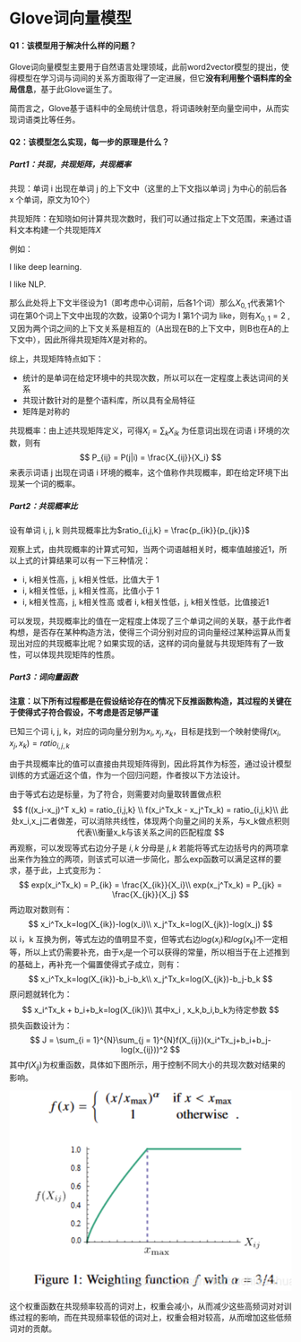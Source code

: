 # Glove词向量模型

#### Q1：该模型用于解决什么样的问题？

Glove词向量模型主要用于自然语言处理领域，此前word2vector模型的提出，使得模型在学习词与词间的关系方面取得了一定进展，但它**没有利用整个语料库的全局信息**，基于此Glove诞生了。

简而言之，Glove基于语料中的全局统计信息，将词语映射至向量空间中，从而实现词语类比等任务。

#### Q2：该模型怎么实现，每一步的原理是什么？

##### Part1：共现，共现矩阵，共现概率

共现：单词 i 出现在单词 j 的上下文中（这里的上下文指以单词 j 为中心的前后各 x 个单词，原文为10个）

共现矩阵：在知晓如何计算共现次数时，我们可以通过指定上下文范围，来通过语料文本构建一个共现矩阵$X$

例如：

I like deep learning.

I like NLP.

那么此处将上下文半径设为1（即考虑中心词前，后各1个词）那么$X_{0,1}$代表第1个词在第0个词上下文中出现的次数，设第0个词为 I 第1个词为 like，则有$X_{0,1} = 2$ ,	又因为两个词之间的上下文关系是相互的（A出现在B的上下文中，则B也在A的上下文中），因此所得共现矩阵$X$是对称的。

综上，共现矩阵特点如下：

* 统计的是单词在给定环境中的共现次数，所以可以在一定程度上表达词间的关系
* 共现计数针对的是整个语料库，所以具有全局特征
* 矩阵是对称的

共现概率：由上述共现矩阵定义，可得$X_i = \sum_k X_{ik}$ 为任意词出现在词语 i 环境的次数，则有
$$
P_{ij} = P(j|i) = \frac{X_{ij}}{X_i}
$$
来表示词语 j 出现在词语 i 环境的概率，这个值称作共现概率，即在给定环境下出现某一个词的概率。

##### Part2：共现概率比

设有单词 i, j, k 则共现概率比为$ratio_{i,j,k} = \frac{p_{ik}}{p_{jk}}$

观察上式，由共现概率的计算式可知，当两个词语越相关时，概率值越接近1，所以上式的计算结果可以有一下三种情况：

* i, k相关性高，j, k相关性低，比值大于 1
* i, k相关性低，j, k相关性高，比值小于 1
* i, k相关性高，j, k相关性高 或者 i, k相关性低，j, k相关性低，比值接近1

可以发现，共现概率比的值在一定程度上体现了三个单词之间的关联，基于此作者构想，是否存在某种构造方法，使得三个词分别对应的词向量经过某种运算从而复现出对应的共现概率比呢？如果实现的话，这样的词向量就与共现矩阵有了一致性，可以体现共现矩阵的性质。

##### Part3：词向量函数

**注意：以下所有过程都是在假设结论存在的情况下反推函数构造，其过程的关键在于使得式子符合假设，不考虑是否足够严谨**

已知三个词 i, j, k，对应的词向量分别为$x_i, x_j, x_k$，目标是找到一个映射使得$f(x_i,x_j,x_k) = ratio_{i,j,k}$

由于共现概率比的值可以直接由共现矩阵得到，因此将其作为标签，通过设计模型训练的方式逼近这个值，作为一个回归问题，作者按以下方法设计。

由于等式右边是标量，为了符合，则需要对向量取转置做点积
$$
f((x_i-x_j)^T x_k) = ratio_{i,j,k}  \\
f(x_i^Tx_k - x_j^Tx_k) = ratio_{i,j,k}\\
此处x_i,x_j二者做差，可以消除共线性，体现两个向量之间的关系，与x_k做点积则代表\\衡量x_k与该关系之间的匹配程度
$$
再观察，可以发现等式右边分子是 $i, k$ 分母是 $j, k$ 若能将等式左边括号内的两项拿出来作为独立的两项，则该式可以进一步简化，那么exp函数可以满足这样的要求，基于此，上式变形为：
$$
exp(x_i^Tx_k) = P_{ik} = \frac{X_{ik}}{X_i}\\
exp(x_j^Tx_k) = P_{jk} = \frac{X_{jk}}{X_j}
$$
两边取对数则有：
$$
x_i^Tx_k=log(X_{ik})-log(x_i)\\
x_j^Tx_k=log(X_{jk})-log(x_j)
$$
以 i，k 互换为例，等式左边的值明显不变，但等式右边$log(x_i)$和$log(x_k)$不一定相等，所以上式仍需要补充，由于$x_i$是一个可以获得的常量，所以相当于在上述推到的基础上，再补充一个偏置使得式子成立，则有：
$$
x_i^Tx_k=log(X_{ik})-b_i-b_k\\
x_j^Tx_k=log(X_{jk})-b_j-b_k
$$
原问题就转化为：
$$
x_i^Tx_k + b_i+b_k=log(X_{ik})\\
其中x_i ,  x_k,b_i,b_k为待定参数
$$
损失函数设计为：
$$
J = \sum_{i = 1}^{N}\sum_{j = 1}^{N}f(X_{ij})(x_i^Tx_j+b_i+b_j-log(x_{ij}))^2
$$
其中$f(X_{ij})$为权重函数，具体如下图所示，用于控制不同大小的共现次数对结果的影响。

![](https://github.com/AI4S-Ritsuka/Postgraduate-learning-notes/blob/main/assets/NLP/Screenshot%202024-08-12%20182727.png)

这个权重函数在共现频率较高的词对上，权重会减小，从而减少这些高频词对对训练过程的影响，而在共现频率较低的词对上，权重会相对较高，从而增加这些低频词对的贡献。

